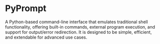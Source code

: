 # PyPrompt
 A Python-based command-line interface that emulates traditional shell functionality, offering built-in commands, external program execution, and support for output/error redirection. It is designed to be simple, efficient, and extendable for advanced use cases.
